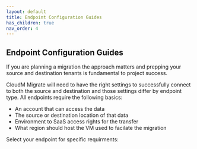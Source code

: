 ```yaml
---
layout: default
title: Endpoint Configuration Guides
has_children: true 
nav_order: 4
---
```


## Endpoint Configuration Guides

If you are planning a migration the approach matters and prepping your source and destination tenants is fundamental to project success.

CloudM Migrate will need to have the right settings to successfully connect to both the source and destination and those settings differ by endpoint type. All endpoints require the following basics:

- An account that can access the data
- The source or destination location of that data
- Environment to SaaS access rights for the transfer
- What region should host the VM used to facilate the migration

Select your endpoint for specific requirments:

